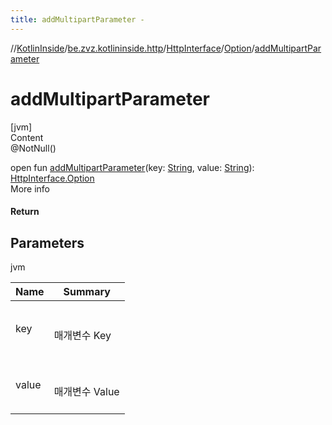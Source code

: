 ```yaml
---
title: addMultipartParameter -
---
```

//[KotlinInside](../../../index.md)/[be.zvz.kotlininside.http](../../index.md)/[HttpInterface](../index.md)/[Option](index.md)/[addMultipartParameter](add-multipart-parameter.md)



# addMultipartParameter  
[jvm]  
Content  
@NotNull()  
  
open fun [addMultipartParameter](add-multipart-parameter.md)(key: [String](https://docs.oracle.com/javase/7/docs/api/java/lang/String.html), value: [String](https://docs.oracle.com/javase/7/docs/api/java/lang/String.html)): [HttpInterface.Option](index.md)  
More info  


#### Return  


## Parameters  
  
jvm  
  
|  Name|  Summary| 
|---|---|
| <a name="be.zvz.kotlininside.http/HttpInterface.Option/addMultipartParameter/#java.lang.String#java.lang.String/PointingToDeclaration/"></a>key| <a name="be.zvz.kotlininside.http/HttpInterface.Option/addMultipartParameter/#java.lang.String#java.lang.String/PointingToDeclaration/"></a><br><br>매개변수 Key<br><br>
| <a name="be.zvz.kotlininside.http/HttpInterface.Option/addMultipartParameter/#java.lang.String#java.lang.String/PointingToDeclaration/"></a>value| <a name="be.zvz.kotlininside.http/HttpInterface.Option/addMultipartParameter/#java.lang.String#java.lang.String/PointingToDeclaration/"></a><br><br>매개변수 Value<br><br>
  
  



